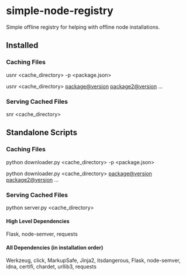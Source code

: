 # simple-node-registry
Simple offline registry for helping with offline node installations.


## Installed
### Caching Files
usnr <cache_directory> -p <package.json>

usnr <cache_directory> <package@version> <package2@version> ...


### Serving Cached Files
snr <cache_directory>


## Standalone Scripts
### Caching Files
python downloader.py <cache_directory> -p <package.json>

python downloader.py <cache_directory> <package@version> <package2@version> ...


### Serving Cached Files
python server.py <cache_directory>


#### High Level Dependencies
Flask, node-semver, requests

#### All Dependencies (in installation order)
Werkzeug, click, MarkupSafe, Jinja2, itsdangerous, Flask, node-semver, idna, certifi, chardet, urllib3, requests


